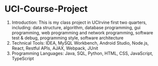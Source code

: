# UCI-Course-Project
1. Introduction: This is my class project in UCIrvine first two quarters, including: data structure, algorithm, database programming, gui programming, web programming and network programming, software test & debug, programming style, software architecture
2. Technical Tools: IDEA, MySQL Workbench, Android Studio, Node.js, React, Restful APIs, AJAX, Webpack, JUnit
3. Programming Languages: Java, SQL, Python, HTML, CSS, JavaScript, TypeScript

